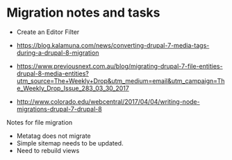 # Migration notes and tasks

* Create an Editor Filter

* https://blog.kalamuna.com/news/converting-drupal-7-media-tags-during-a-drupal-8-migration
* https://www.previousnext.com.au/blog/migrating-drupal-7-file-entities-drupal-8-media-entities?utm_source=The+Weekly+Drop&utm_medium=email&utm_campaign=The_Weekly_Drop_Issue_283_03_30_2017
* http://www.colorado.edu/webcentral/2017/04/04/writing-node-migrations-drupal-7-drupal-8

Notes for file migration

* Metatag does not migrate
* Simple sitemap needs to be updated.
* Need to rebuild views
